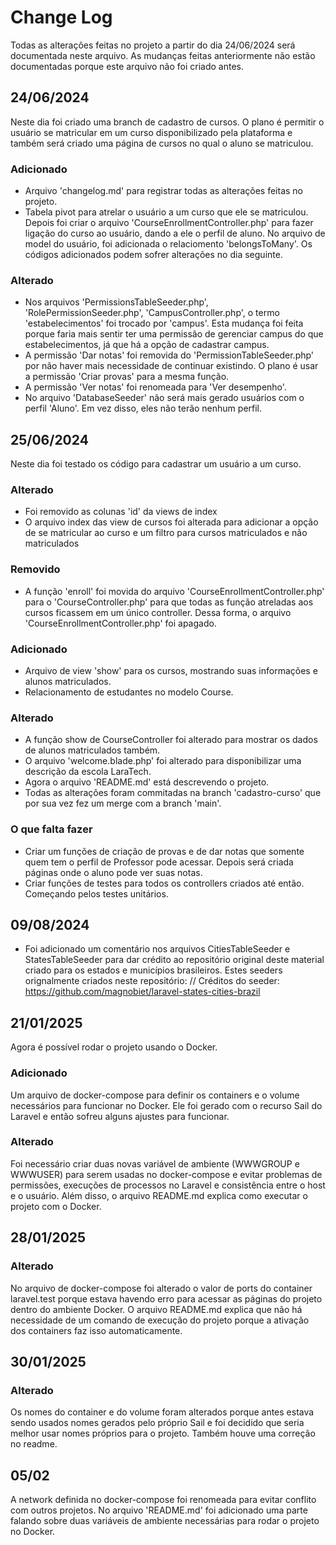 
# Change Log
Todas as alterações feitas no projeto a partir do dia 24/06/2024 será documentada neste arquivo. As mudanças feitas anteriormente não estão documentadas porque este arquivo não foi criado antes.
 
## 24/06/2024
 
Neste dia foi criado uma branch de cadastro de cursos. O plano é permitir o usuário se matricular em um curso disponibilizado pela plataforma e também será criado uma página de cursos no qual o aluno se matriculou.
 
### Adicionado
- Arquivo 'changelog.md' para registrar todas as alterações feitas no projeto.
- Tabela pivot para atrelar o usuário a um curso que ele se matriculou. Depois foi criar o arquivo 'CourseEnrollmentController.php' para fazer ligação do curso ao usuário, dando a ele o perfil de aluno. No arquivo de model do usuário, foi adicionada o relaciomento 'belongsToMany'. Os códigos adicionados podem sofrer alterações no dia seguinte.
 
### Alterado
- Nos arquivos 'PermissionsTableSeeder.php', 'RolePermissionSeeder.php', 'CampusController.php', o termo 'estabelecimentos' foi trocado por 'campus'. Esta mudança foi feita porque faria mais sentir ter uma permissão de gerenciar campus do que estabelecimentos, já que há a opção de cadastrar campus.
- A permissão 'Dar notas' foi removida do 'PermissionTableSeeder.php' por não haver mais necessidade de continuar existindo. O plano é usar a permissão 'Criar provas' para a mesma função.
- A permissão 'Ver notas' foi renomeada para 'Ver desempenho'.
- No arquivo 'DatabaseSeeder' não será mais gerado usuários com o perfil 'Aluno'. Em vez disso, eles não terão nenhum perfil.

## 25/06/2024
 
Neste dia foi testado os código para cadastrar um usuário a um curso.

### Alterado
- Foi removido as colunas 'id' da views de index
- O arquivo index das view de cursos foi alterada para adicionar a opção de se matricular ao curso e um filtro para cursos matriculados e não matriculados

### Removido
- A função 'enroll' foi movida do arquivo 'CourseEnrollmentController.php' para o 'CourseController.php' para que todas as função atreladas aos cursos ficassem em um único controller. Dessa forma, o arquivo 'CourseEnrollmentController.php' foi apagado.

### Adicionado
- Arquivo de view 'show' para os cursos, mostrando suas informações e alunos matriculados.
- Relacionamento de estudantes no modelo Course.

### Alterado
- A função show de CourseController foi alterado para mostrar os dados de alunos matriculados também.
- O arquivo 'welcome.blade.php' foi alterado para disponibilizar uma descrição da escola LaraTech.
- Agora o arquivo 'README.md' está descrevendo o projeto.
- Todas as alterações foram commitadas na branch 'cadastro-curso' que por sua vez fez um merge com a branch 'main'.

### O que falta fazer
- Criar um funções de criação de provas e de dar notas que somente quem tem o perfil de Professor pode acessar. Depois será criada páginas onde o aluno pode ver suas notas.
- Criar funções de testes para todos os controllers criados até então. Começando pelos testes unitários.

## 09/08/2024
- Foi adicionado um comentário nos arquivos CitiesTableSeeder e StatesTableSeeder para dar crédito ao repositório original deste material criado para os estados e municípios brasileiros. Estes seeders orignalmente criados neste repositório: // Créditos do seeder: https://github.com/magnobiet/laravel-states-cities-brazil

## 21/01/2025

Agora é possível rodar o projeto usando o Docker.

### Adicionado

Um arquivo de docker-compose para definir os containers e o volume necessários para funcionar no Docker. Ele foi gerado com o recurso Sail do Laravel e então sofreu alguns ajustes para funcionar.

### Alterado

Foi necessário criar duas novas variável de ambiente (WWWGROUP e WWWUSER) para serem usadas no docker-compose e evitar problemas de permissões, execuções de processos no Laravel e consistência entre o host e o usuário. Além disso, o arquivo README.md explica como executar o projeto com o Docker.


## 28/01/2025

### Alterado

No arquivo de docker-compose foi alterado o valor de ports do container laravel.test porque estava havendo erro para acessar as páginas do projeto dentro do ambiente Docker. O arquivo README.md explica que não há necessidade de um comando de execução do projeto porque a ativação dos containers faz isso automaticamente.

## 30/01/2025

### Alterado

Os nomes do container e do volume foram alterados porque antes estava sendo usados nomes gerados pelo próprio Sail e foi decidido que seria melhor usar nomes próprios para o projeto. Também houve uma correção no readme.

## 05/02

A network definida no docker-compose foi renomeada para evitar conflito com outros projetos. No arquivo 'README.md' foi adicionado uma parte falando sobre duas variáveis de ambiente necessárias para rodar o projeto no Docker.